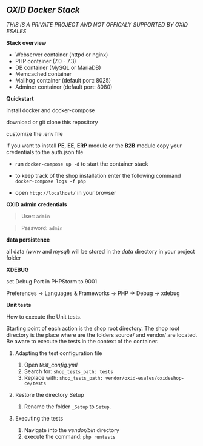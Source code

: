 **_OXID Docker Stack_**
---
_THIS IS A PRIVATE PROJECT AND NOT OFFICALY SUPPORTED BY OXID ESALES_

**Stack overview**

* Webserver container (httpd or nginx)
* PHP container (7.0 - 7.3)
* DB container (MySQL or MariaDB)
* Memcached container
* Mailhog container (default port: 8025)
* Adminer container (default port: 8080)

**Quickstart**

install docker and docker-compose

download or git clone this repository

customize the .env file

if you want to install **PE**, **EE**, **ERP** module or the **B2B** module copy your credentials to the auth.json file

* run `docker-compose up -d` to start the container stack

* to keep track of the shop installation enter the following command 
`docker-compose logs -f php`

* open `http://localhost/` in your browser


**OXID admin credentials**

> User: `admin`

> Password: `admin`

**data persistence**

all data (_www_ and _mysql_) will be stored in the _data_ directory in your project folder

**XDEBUG**

set Debug Port in PHPStorm to 9001

Preferences -> Languages & Frameworks -> PHP -> Debug -> xdebug


**Unit tests**

How to execute the Unit tests.

Starting point of each action is the shop root directory. The shop root directory is the place where are the folders source/ and vendor/ are located.  
Be aware to execute the tests in the context of the container.

1. Adapting the test configuration file
    1. Open _test_config.yml_
    1. Search for: `shop_tests_path: tests`
    1. Replace with: `shop_tests_path: vendor/oxid-esales/oxideshop-ce/tests`

1. Restore the directory Setup
    1. Rename the folder `_Setup` to `Setup`.

1. Executing the tests
    1. Navigate into the _vendor/bin_ directory
    1. execute the command: `php runtests`
